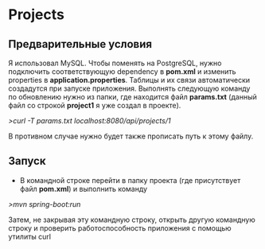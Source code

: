 # Projects

## Предварительные условия
Я использовал MySQL. Чтобы поменять на PostgreSQL, нужно подключить соответствующую dependency в 
**pom.xml** и изменить properties в **application.properties**. Таблицы и их связи автоматически
создадутся при запуске приложения. Выполнять следующую команду по обновлению
нужно из папки, где находится файл **params.txt** (данный файл со строкой **project1**
я уже создал в проекте).

*>curl -T params.txt localhost:8080/api/projects/1*

В противном случае нужно будет также прописать путь
к этому файлу.

## Запуск
* В командной строке перейти в папку проекта
(где присутствует файл **pom.xml**) и выполнить команду

*>mvn spring-boot:run*

Затем, не закрывая эту командную строку, открыть другую командную строку и проверить
работоспособность приложения с помощью утилиты curl